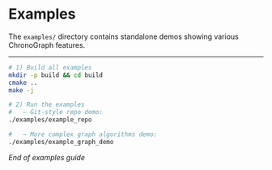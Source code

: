 # Examples

The `examples/` directory contains standalone demos showing various ChronoGraph features.

---

```bash
# 1) Build all examples
mkdir -p build && cd build
cmake ..
make -j

# 2) Run the examples
#   – Git-style repo demo:
./examples/example_repo

#   – More complex graph algorithms demo:
./examples/example_graph_demo
```

_End of examples guide_  